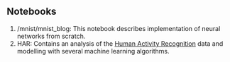 ## Notebooks

1. /mnist/mnist_blog: This notebook describes implementation of neural networks from scratch. 
2. HAR: Contains an analysis of the [Human Activity Recognition](https://archive.ics.uci.edu/ml/machine-learning-databases/00240/) data and modelling with several machine learning algorithms.
